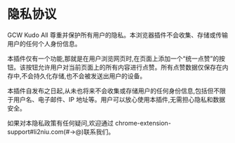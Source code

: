 # 隐私协议

GCW Kudo All 尊重并保护所有用户的隐私。本浏览器插件不会收集、存储或传输用户的任何个人身份信息。

本插件仅有一个功能,那就是在用户浏览网页时,在页面上添加一个“统一点赞”的按钮。该按钮允许用户对当前页面上的所有内容进行点赞。所有点赞数据仅保存在内存中,不会持久化存储,也不会被发送出用户的设备。

本插件自发布之日起,从未也将来不会收集或存储用户的任何身份信息,包括但不限于用户名、电子邮件、IP 地址等。用户可以放心使用本插件,无需担心隐私和数据安全。

如果对本隐私政策有任何疑问,欢迎通过 chrome-extension-support#li2niu.com(#->@)联系我们。
